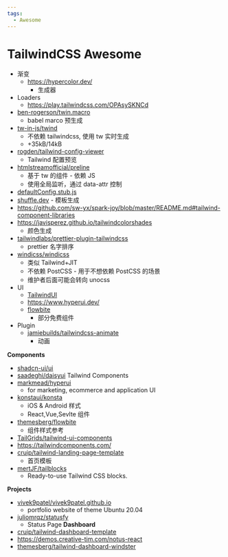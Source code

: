 ```yaml
---
tags:
  - Awesome
---
```


# TailwindCSS Awesome

- 渐变
  - https://hypercolor.dev/
    - 生成器
- Loaders
  - https://play.tailwindcss.com/OPAsySKNCd
- [ben-rogerson/twin.macro](https://github.com/ben-rogerson/twin.macro)
  - babel marco 预生成
- [tw-in-js/twind](https://github.com/tw-in-js/twind)
  - 不依赖 tailwindcss, 使用 tw 实时生成
  - +35kB/14kB
- [rogden/tailwind-config-viewer](https://github.com/rogden/tailwind-config-viewer)
  - Tailwind 配置预览
- [htmlstreamofficial/preline](https://github.com/htmlstreamofficial/preline)
  - 基于 tw 的组件 - 依赖 JS
  - 使用全局监听，通过 data-attr 控制
- [defaultConfig.stub.js](https://github.com/tailwindlabs/tailwindcss/blob/master/stubs/defaultConfig.stub.js#L7)
- [shuffle.dev](https://shuffle.dev) - 模板生成
- https://github.com/sw-yx/spark-joy/blob/master/README.md#tailwind-component-libraries
- https://javisperez.github.io/tailwindcolorshades
  - 颜色生成
- [tailwindlabs/prettier-plugin-tailwindcss](https://github.com/tailwindlabs/prettier-plugin-tailwindcss)
  - prettier 名字排序
- [windicss/windicss](https://github.com/windicss/windicss)
  - 类似 Tailwind+JIT
  - 不依赖 PostCSS - 用于不想依赖 PostCSS 的场景
  - 维护者后面可能会转向 unocss
- UI
  - [TailwindUI](./tailwindui.md)
  - https://www.hyperui.dev/
  - [flowbite](./flowbite.md)
    - 部分免费组件
- Plugin
  - [jamiebuilds/tailwindcss-animate](https://github.com/jamiebuilds/tailwindcss-animate)
    - 动画

**Components**

- [shadcn-ui/ui](https://github.com/shadcn-ui/ui)
- [saadeghi/daisyui](https://github.com/saadeghi/daisyui)
  Tailwind Components
- [markmead/hyperui](https://github.com/markmead/hyperui)
  - for marketing, ecommerce and application UI
- [konstaui/konsta](https://github.com/konstaui/konsta)
  - iOS & Android 样式
  - React,Vue,Sevlte 组件
- [themesberg/flowbite](https://github.com/themesberg/flowbite)
  - 组件样式参考
- [TailGrids/tailwind-ui-components](https://github.com/TailGrids/tailwind-ui-components)
- https://tailwindcomponents.com/
- [cruip/tailwind-landing-page-template](https://github.com/cruip/tailwind-landing-page-template)
  - 首页模板
- [mertJF/tailblocks](https://github.com/mertJF/tailblocks)
  - Ready-to-use Tailwind CSS blocks.

**Projects**

- [vivek9patel/vivek9patel.github.io](https://github.com/vivek9patel/vivek9patel.github.io)
  - portfolio website of theme Ubuntu 20.04
- [juliomrqz/statusfy](https://github.com/juliomrqz/statusfy)
  - Status Page
    **Dashboard**
- [cruip/tailwind-dashboard-template](https://github.com/cruip/tailwind-dashboard-template)
- https://demos.creative-tim.com/notus-react
- [themesberg/tailwind-dashboard-windster](https://github.com/themesberg/tailwind-dashboard-windster)

